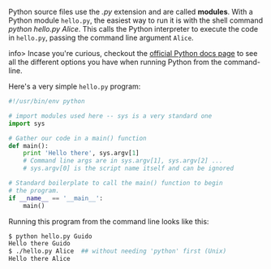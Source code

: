 Python source files use the _.py_ extension and are called **modules**. With a Python module `hello.py`, the easiest way to run it is with the shell command _python hello.py Alice_. This calls the Python interpreter to execute the code in `hello.py`, passing the command line argument `Alice`. 

info> Incase you're curious, checkout the [official Python docs page](http://docs.python.org/using/cmdline) to see all the different options you have when running Python from the command-line. 

Here's a very simple `hello.py` program:
    
```python    
#!/usr/bin/env python

# import modules used here -- sys is a very standard one
import sys

# Gather our code in a main() function
def main():
    print 'Hello there', sys.argv[1]
    # Command line args are in sys.argv[1], sys.argv[2] ...
    # sys.argv[0] is the script name itself and can be ignored

# Standard boilerplate to call the main() function to begin
# the program.
if __name__ == '__main__':
    main()
```    

Running this program from the command line looks like this:
    
```bash    
$ python hello.py Guido
Hello there Guido
$ ./hello.py Alice  ## without needing 'python' first (Unix)
Hello there Alice
```    
